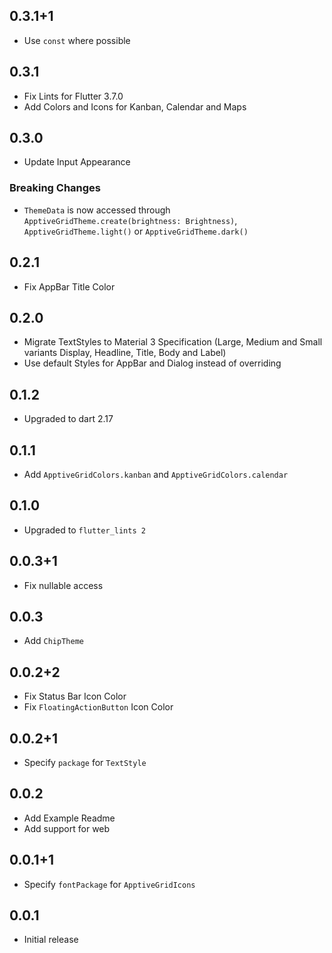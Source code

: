 ## 0.3.1+1
* Use `const` where possible
## 0.3.1
* Fix Lints for Flutter 3.7.0
* Add Colors and Icons for Kanban, Calendar and Maps

## 0.3.0
* Update Input Appearance
### Breaking Changes
* `ThemeData` is now accessed through `ApptiveGridTheme.create(brightness: Brightness)`, `ApptiveGridTheme.light()` or `ApptiveGridTheme.dark()`

## 0.2.1
* Fix AppBar Title Color

## 0.2.0
* Migrate TextStyles to Material 3 Specification (Large, Medium and Small variants Display, Headline, Title, Body and Label)
* Use default Styles for AppBar and Dialog instead of overriding

## 0.1.2
* Upgraded to dart 2.17

## 0.1.1
* Add `ApptiveGridColors.kanban` and `ApptiveGridColors.calendar`

## 0.1.0
* Upgraded to `flutter_lints 2`

## 0.0.3+1
* Fix nullable access

## 0.0.3
* Add `ChipTheme`

## 0.0.2+2
* Fix Status Bar Icon Color
* Fix `FloatingActionButton` Icon Color

## 0.0.2+1
* Specify `package` for `TextStyle`

## 0.0.2
* Add Example Readme
* Add support for web

## 0.0.1+1
* Specify `fontPackage` for `ApptiveGridIcons`

## 0.0.1
* Initial release

